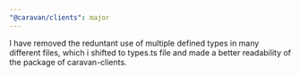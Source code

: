 ```yaml
---
"@caravan/clients": major
---
```


I have removed the reduntant use of multiple defined types in many different files, which i shifted to types.ts file and made a better readability of the package of caravan-clients.
